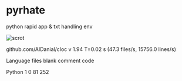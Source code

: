 # pyrhate
python rapid app &amp; txt handling env

![scrot](https://www.github.com/hardkorebob/pyrhate/blob/main/2023-10-29-030505_1920x1080_scrot.png)

github.com/AlDanial/cloc v 1.94  T=0.02 s (47.3 files/s, 15756.0 lines/s)


Language                     files          blank        comment           code


Python                           1              0             81            252


